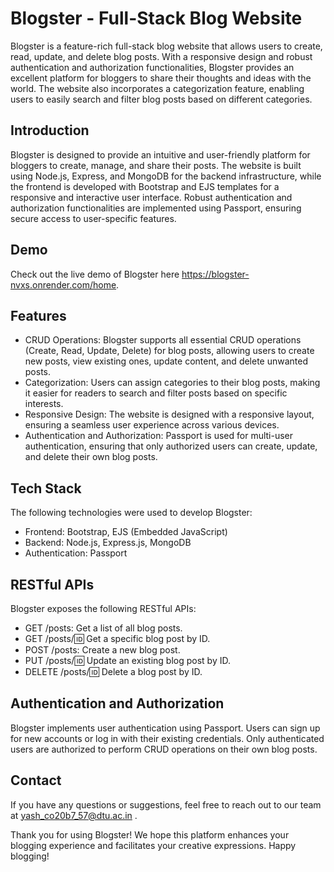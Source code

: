 # Blogster - Full-Stack Blog Website

Blogster is a feature-rich full-stack blog website that allows users to create, read, update, and delete blog posts. With a responsive design and robust authentication and authorization functionalities, Blogster provides an excellent platform for bloggers to share their thoughts and ideas with the world. The website also incorporates a categorization feature, enabling users to easily search and filter blog posts based on different categories.

## Introduction
Blogster is designed to provide an intuitive and user-friendly platform for bloggers to create, manage, and share their posts. The website is built using Node.js, Express, and MongoDB for the backend infrastructure, while the frontend is developed with Bootstrap and EJS templates for a responsive and interactive user interface. Robust authentication and authorization functionalities are implemented using Passport, ensuring secure access to user-specific features.

## Demo
Check out the live demo of Blogster here https://blogster-nvxs.onrender.com/home.

## Features
* CRUD Operations: Blogster supports all essential CRUD operations (Create, Read, Update, Delete) for blog posts, allowing users to create new posts, view existing ones, update content, and delete unwanted posts.
* Categorization: Users can assign categories to their blog posts, making it easier for readers to search and filter posts based on specific interests.
* Responsive Design: The website is designed with a responsive layout, ensuring a seamless user experience across various devices.
* Authentication and Authorization: Passport is used for multi-user authentication, ensuring that only authorized users can create, update, and delete their own blog posts.

## Tech Stack
The following technologies were used to develop Blogster:

* Frontend: Bootstrap, EJS (Embedded JavaScript)
* Backend: Node.js, Express.js, MongoDB
* Authentication: Passport

## RESTful APIs
Blogster exposes the following RESTful APIs:

* GET /posts: Get a list of all blog posts.
* GET /posts/:id: Get a specific blog post by ID.
* POST /posts: Create a new blog post.
* PUT /posts/:id: Update an existing blog post by ID.
* DELETE /posts/:id: Delete a blog post by ID.

## Authentication and Authorization
Blogster implements user authentication using Passport. Users can sign up for new accounts or log in with their existing credentials. Only authenticated users are authorized to perform CRUD operations on their own blog posts.

## Contact
If you have any questions or suggestions, feel free to reach out to our team at yash_co20b7_57@dtu.ac.in .

Thank you for using Blogster! We hope this platform enhances your blogging experience and facilitates your creative expressions. Happy blogging!
